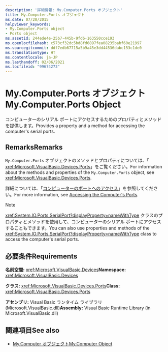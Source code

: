 ```yaml
---
description: '詳細情報: My.Computer.Ports オブジェクト'
title: My.Computer.Ports オブジェクト
ms.date: 07/20/2015
helpviewer_keywords:
- My.Computer.Ports object
- Ports object
ms.assetid: 244ede4e-25b7-445b-9fd6-163550cce193
ms.openlocfilehash: c573cf32dc5bd8fd6897fea08235babf60e21997
ms.sourcegitcommit: ddf7edb67715a5b9a45e3dd44536dabc153c1de0
ms.translationtype: HT
ms.contentlocale: ja-JP
ms.lasthandoff: 02/06/2021
ms.locfileid: "99674273"
---
```

# <a name="mycomputerports-object"></a><span data-ttu-id="6e321-103">My.Computer.Ports オブジェクト</span><span class="sxs-lookup"><span data-stu-id="6e321-103">My.Computer.Ports Object</span></span>

<span data-ttu-id="6e321-104">コンピューターのシリアル ポートにアクセスするためのプロパティとメソッドを提供します。</span><span class="sxs-lookup"><span data-stu-id="6e321-104">Provides a property and a method for accessing the computer's serial ports.</span></span>  
  
## <a name="remarks"></a><span data-ttu-id="6e321-105">Remarks</span><span class="sxs-lookup"><span data-stu-id="6e321-105">Remarks</span></span>  

 <span data-ttu-id="6e321-106">`My.Computer.Ports` オブジェクトのメソッドとプロパティについては、「 <xref:Microsoft.VisualBasic.Devices.Ports>」をご覧ください。</span><span class="sxs-lookup"><span data-stu-id="6e321-106">For information about the methods and properties of the `My.Computer.Ports` object, see <xref:Microsoft.VisualBasic.Devices.Ports>.</span></span>  
  
 <span data-ttu-id="6e321-107">詳細については、「[コンピューターのポートへのアクセス](../../developing-apps/programming/computer-resources/accessing-the-computer-s-ports.md)」を参照してください。</span><span class="sxs-lookup"><span data-stu-id="6e321-107">For more information, see [Accessing the Computer's Ports](../../developing-apps/programming/computer-resources/accessing-the-computer-s-ports.md).</span></span>  
  
> [!NOTE]
> <span data-ttu-id="6e321-108"><xref:System.IO.Ports.SerialPort?displayProperty=nameWithType> クラスのプロパティとメソッドを使用して、コンピューターのシリアル ポートにアクセスすることもできます。</span><span class="sxs-lookup"><span data-stu-id="6e321-108">You can also use properties and methods of the <xref:System.IO.Ports.SerialPort?displayProperty=nameWithType> class to access the computer's serial ports.</span></span>  
  
## <a name="requirements"></a><span data-ttu-id="6e321-109">必要条件</span><span class="sxs-lookup"><span data-stu-id="6e321-109">Requirements</span></span>  

 <span data-ttu-id="6e321-110">**名前空間:** <xref:Microsoft.VisualBasic.Devices></span><span class="sxs-lookup"><span data-stu-id="6e321-110">**Namespace:** <xref:Microsoft.VisualBasic.Devices></span></span>  
  
 <span data-ttu-id="6e321-111">**クラス:** <xref:Microsoft.VisualBasic.Devices.Ports></span><span class="sxs-lookup"><span data-stu-id="6e321-111">**Class:** <xref:Microsoft.VisualBasic.Devices.Ports></span></span>  
  
 <span data-ttu-id="6e321-112">**アセンブリ:** Visual Basic ランタイム ライブラリ (Microsoft.VisualBasic.dll)</span><span class="sxs-lookup"><span data-stu-id="6e321-112">**Assembly:** Visual Basic Runtime Library (in Microsoft.VisualBasic.dll)</span></span>  
  
## <a name="see-also"></a><span data-ttu-id="6e321-113">関連項目</span><span class="sxs-lookup"><span data-stu-id="6e321-113">See also</span></span>

- [<span data-ttu-id="6e321-114">My.Computer オブジェクト</span><span class="sxs-lookup"><span data-stu-id="6e321-114">My.Computer Object</span></span>](my-computer-object.md)
